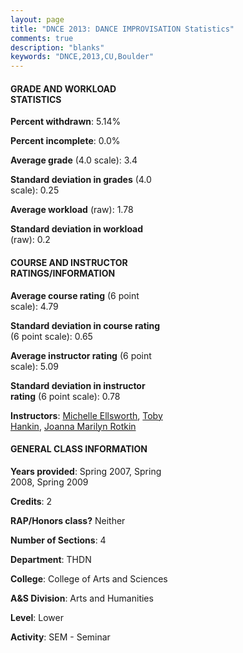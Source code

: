 ```yaml
---
layout: page
title: "DNCE 2013: DANCE IMPROVISATION Statistics"
comments: true
description: "blanks"
keywords: "DNCE,2013,CU,Boulder"
---
```

<head>
<script src="https://ajax.googleapis.com/ajax/libs/jquery/2.1.3/jquery.min.js"></script>
<script src="https://dl.dropboxusercontent.com/s/pc42nxpaw1ea4o9/highcharts.js?dl=0"></script>
<!-- <script src="../assets/js/highcharts.js"></script> -->
<style type="text/css">@font-face {
	font-family: "Bebas Neue";
	src: url(https://www.filehosting.org/file/details/544349/BebasNeue Regular.otf) format("opentype");
	}
	h1.Bebas { 
		font-family: "Bebas Neue", Verdana, Tahoma;
	}
</style>
</head>
<body>
	<div id="container" style="float: right; width: 45%; height: 88%; margin-left: 2.5%; margin-right: 2.5%;"></div>
	<script language="JavaScript">
		$(document).ready(function() {
		var chart = {type: 'column'};
		var title = {text: 'Grade Distribution'};
		var xAxis = {categories: ['A','B','C','D','F'],crosshair: true};
		var yAxis = {min: 0,title: {text: 'Percentage'}};
		var tooltip = {headerFormat: '<center><b><span style="font-size:20px">{point.key}</span></b></center>',
		               pointFormat: '<td style="padding:0"><b>{point.y:.1f}%</b></td>',
		               footerFormat: '</table>',shared: true,useHTML: true};
		var plotOptions = {column: {pointPadding: 0.0,borderWidth: 0}};  
		var credits = {enabled: false};var series= [{name: 'Percent',data: [61.56,29.18,2.23,4.65,2.38,]}];
		var json = {};
		json.chart = chart;
		json.title = title;
		json.tooltip = tooltip;
		json.xAxis = xAxis;
		json.yAxis = yAxis;  
		json.series = series;
		json.plotOptions = plotOptions;  
		json.credits = credits;
		$('#container').highcharts(json);
	});
	</script>
</body>
			   
#### GRADE AND WORKLOAD STATISTICS

**Percent withdrawn**: 5.14%

**Percent incomplete**: 0.0%

**Average grade** (4.0 scale): 3.4

**Standard deviation in grades** (4.0 scale): 0.25

**Average workload** (raw): 1.78

**Standard deviation in workload** (raw): 0.2

#### COURSE AND INSTRUCTOR RATINGS/INFORMATION

**Average course rating** (6 point scale): 4.79

**Standard deviation in course rating** (6 point scale): 0.65

**Average instructor rating** (6 point scale): 5.09

**Standard deviation in instructor rating** (6 point scale): 0.78

**Instructors**: <a href='../../instructors/Michelle_Ellsworth'>Michelle Ellsworth</a>, <a href='../../instructors/Toby_Hankin'>Toby Hankin</a>, <a href='../../instructors/Joanna_Marilyn_Rotkin'>Joanna Marilyn Rotkin</a>

#### GENERAL CLASS INFORMATION

**Years provided**: Spring 2007, Spring 2008, Spring 2009

**Credits**: 2

**RAP/Honors class?** Neither

**Number of Sections**: 4

**Department**: THDN

**College**: College of Arts and Sciences

**A&S Division**: Arts and Humanities

**Level**: Lower

**Activity**: SEM - Seminar
